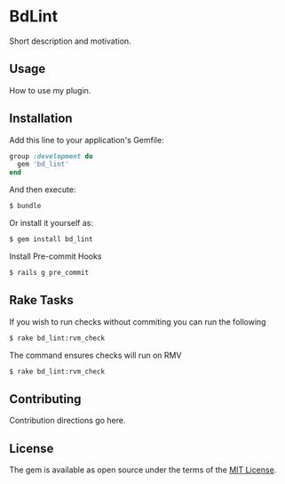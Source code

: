 # BdLint
Short description and motivation.

## Usage
How to use my plugin.

## Installation
Add this line to your application's Gemfile:

```ruby
group :development do
  gem 'bd_lint'
end
```

And then execute:
```bash
$ bundle
```

Or install it yourself as:
```bash
$ gem install bd_lint
```

Install Pre-commit Hooks
```bash
$ rails g pre_commit
```

## Rake Tasks

If you wish to run checks without commiting you can run the following
```bash
$ rake bd_lint:rvm_check
```

The command ensures checks will run on RMV
```bash
$ rake bd_lint:rvm_check
```

## Contributing
Contribution directions go here.

## License
The gem is available as open source under the terms of the [MIT License](http://opensource.org/licenses/MIT).
